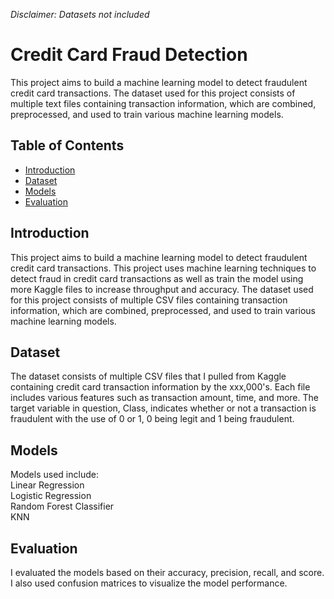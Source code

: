 *Disclaimer: Datasets not included*  

  
  # Credit Card Fraud Detection

This project aims to build a machine learning model to detect fraudulent credit card transactions. The dataset used for this project consists of multiple text files containing transaction information, which are combined, preprocessed, and used to train various machine learning models.

## Table of Contents

- [Introduction](#introduction)
- [Dataset](#dataset)
- [Models](#models)
- [Evaluation](#evaluation)

## Introduction

This project aims to build a machine learning model to detect fraudulent credit card transactions. This project uses machine learning techniques to detect fraud in credit card transactions as well as train the model using more Kaggle files to increase throughput and accuracy. The dataset used for this project consists of multiple CSV files containing transaction information, which are combined, preprocessed, and used to train various machine learning models.   

## Dataset

The dataset consists of multiple CSV files that I pulled from Kaggle containing credit card transaction information by the xxx,000's. Each file includes various features such as transaction amount, time, and more. The target variable in question, Class, indicates whether or not a transaction is fraudulent with the use of 0 or 1, 0 being legit and 1 being fraudulent.  


## Models
Models used include:  
Linear Regression  
Logistic Regression  
Random Forest Classifier  
KNN  
  
## Evaluation
I evaluated the models based on their accuracy, precision, recall, and score. I also used confusion matrices to visualize the model performance.  

